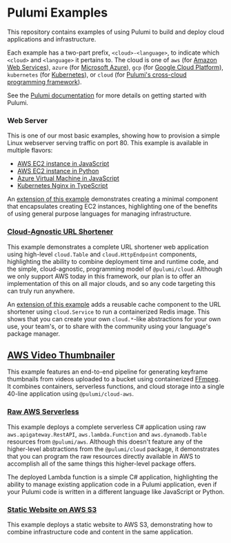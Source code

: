 # Pulumi Examples

This repository contains examples of using Pulumi to build and deploy cloud applications and infrastructure.

Each example has a two-part prefix, `<cloud>-<language>`, to indicate which `<cloud>` and `<language>` it pertains to.
The cloud is one of `aws` (for [Amazon Web Services](https://github.com/pulumi/pulumi-aws)), `azure` (for [Microsoft
Azure](https://github.com/pulumi/pulumi-azure)), `gcp` (for [Google Cloud
Platform](https://github.com/pulumi/pulumi-gcp)), `kubernetes` (for
[Kubernetes](https://github.com/pulumi/pulumi-kubernetes)), or `cloud` (for
[Pulumi's cross-cloud programming framework](https://github.com/pulumi/pulumi-cloud)).

See the [Pulumi documentation](https://docs.pulumi.com) for more details on getting started with Pulumi.

### Web Server

This is one of our most basic examples, showing how to provision a simple Linux webserver serving traffic on port 80.
This example is available in multiple flavors:

* [AWS EC2 instance in JavaScript](aws-js-webserver)
* [AWS EC2 instance in Python](aws-py-webserver)
* [Azure Virtual Machine in JavaScript](azure-js-webserver)
* [Kubernetes Nginx in TypeScript](kubernetes-ts-webserver)

An [extension of this example](aws-js-webserver-component/) demonstrates creating a minimal component that encapsulates
creating EC2 instances, highlighting one of the benefits of using general purpose languages for managing infrastructure.

### [Cloud-Agnostic URL Shortener](cloud-ts-url-shortener/)

This example demonstrates a complete URL shortener web application using high-level `cloud.Table` and
`cloud.HttpEndpoint` components, highlighting the ability to combine deployment time and runtime code, and the simple,
cloud-agnostic, programming model of `@pulumi/cloud`.  Although we only support AWS today in this framework, our plan
is to offer an implementation of this on all major clouds, and so any code targeting this can truly run anywhere.

An [extension of this example](url-shortener-with-cache/) adds a reusable cache component to the URL shortener
using `cloud.Service` to run a containerized Redis image.  This shows that you can create your own `cloud.*`-like
abstractions for your own use, your team's, or to share with the community using your language's package manager.

## [AWS Video Thumbnailer](aws-js-video-thumbnailer/)

This example features an end-to-end pipeline for generating keyframe thumbnails from videos uploaded to a bucket using
containerized [FFmpeg](https://www.ffmpeg.org/).  It combines containers, serverless functions, and cloud storage into
a single 40-line application using `@pulumi/cloud-aws`.

### [Raw AWS Serverless](aws-ts-serverless-raw/)

This example deploys a complete serverless C# application using raw `aws.apigateway.RestAPI`, `aws.lambda.Function` and
`aws.dynamodb.Table` resources from `@pulumi/aws`.  Although this doesn't feature any of the higher-level abstractions
from the `@pulumi/cloud` package, it demonstrates that you can program the raw resources directly available in AWS
to accomplish all of the same things this higher-level package offers.

The deployed Lambda function is a simple C# application, highlighting the ability to manage existing application code
in a Pulumi application, even if your Pulumi code is written in a different language like JavaScript or Python.

### [Static Website on AWS S3](aws-js-s3-folder/)

This example deploys a static website to AWS S3, demonstrating how to combine infrastructure code and content in the same application.
